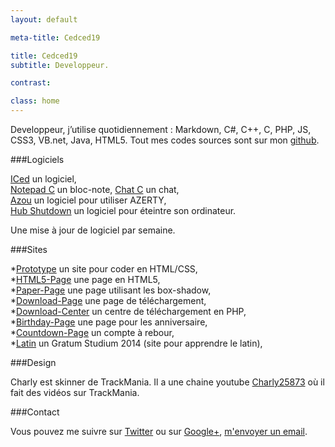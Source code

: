 ```yaml
---
layout: default

meta-title: Cedced19

title: Cedced19
subtitle: Developpeur.

contrast:

class: home
---
```


Developpeur, j’utilise quotidiennement : Markdown, C#, C++, C, PHP, JS, CSS3, VB.net, Java, HTML5.
Tout mes codes sources sont sur mon [github](https://github.com/cedced19/).

###Logiciels

[ICed](http://cedced19.github.io/iced/) un logiciel,  
[Notepad C](http://cedced19.github.io/notepad/) un bloc-note, 
[Chat C](http://cedced19.github.io/chat/) un chat,   
[Azou](http://cedced19.github.io/azou/) un logiciel pour utiliser AZERTY,  
[Hub Shutdown](http://cedced19.github.io/hubshutdown/) un logiciel pour éteintre son ordinateur.

Une mise à jour de logiciel par semaine.

###Sites

*[Prototype](http://cedced19.github.io/proto/) un site pour coder en HTML/CSS,               
*[HTML5-Page](http://cedced19.github.io/demo/html5-page/) une page en HTML5,               
*[Paper-Page](http://cedced19.github.io/demo/paper-page/) une page utilisant les box-shadow,   
*[Download-Page](http://cedced19.github.io/demo/download-page/) une page de téléchargement,              
*[Download-Center](https://github.com/cedced19/Download-Center/) un centre de téléchargement en PHP,          
*[Birthday-Page](http://cedced19.github.io/demo/birthday-page/) une page pour les anniversaire,            
*[Countdown-Page](http://cedced19.github.io/demo/countdown-page/) un compte à rebour,            
*[Latin](http://cedced19.github.io/latin/) un Gratum Studium 2014 (site pour apprendre le latin),         

###Design

Charly est skinner de TrackMania. Il a une chaine youtube [Charly25873](https://www.youtube.com/channel/UCOmStS_lSNYu9iudht0mrwQ) où il fait des vidéos sur TrackMania.

###Contact

Vous pouvez me suivre sur [Twitter](https://twitter.com/cedced19) ou sur [Google+](https://plus.google.com/u/0/b/104855167193751168501/104855167193751168501/posts), [m'envoyer un email](mailto:cedced19@gmail.com).

